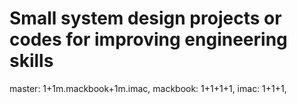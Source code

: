 # Small system design projects or  codes for improving engineering skills
master: 1+1m.mackbook+1m.imac,
mackbook: 1+1+1+1,
imac: 1+1+1,

